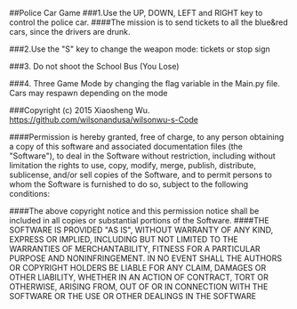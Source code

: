 ##Police Car Game
###1.Use the UP, DOWN, LEFT and RIGHT key to control the police car. 
####The mission is to send tickets to all the blue&red cars, since 
the drivers are drunk.

###2.Use the "S" key to change the weapon mode: tickets or stop sign

###3. Do not shoot the School Bus (You Lose)
 
###4. Three Game Mode by changing the flag variable in the Main.py file. Cars may respawn depending on the mode


###Copyright (c) 2015 Xiaosheng Wu. https://github.com/wilsonandusa/wilsonwu-s-Code

####Permission is hereby granted, free of charge, to any person obtaining a copy of this software and associated documentation files (the "Software"), to deal in the Software without restriction, including without limitation the rights to use, copy, modify, merge, publish, distribute, sublicense, and/or sell copies of the Software, and to permit persons to whom the Software is furnished to do so, subject to the following conditions:

####The above copyright notice and this permission notice shall be included in all copies or substantial portions of the Software.
####THE SOFTWARE IS PROVIDED "AS IS", WITHOUT WARRANTY OF ANY KIND, EXPRESS OR IMPLIED, INCLUDING BUT NOT LIMITED TO THE WARRANTIES OF MERCHANTABILITY, FITNESS FOR A PARTICULAR PURPOSE AND NONINFRINGEMENT. IN NO EVENT SHALL THE AUTHORS OR COPYRIGHT HOLDERS BE LIABLE FOR ANY CLAIM, DAMAGES OR OTHER LIABILITY, WHETHER IN AN ACTION OF CONTRACT, TORT OR OTHERWISE, ARISING FROM, OUT OF OR IN CONNECTION WITH THE SOFTWARE OR THE USE OR OTHER DEALINGS IN THE SOFTWARE
